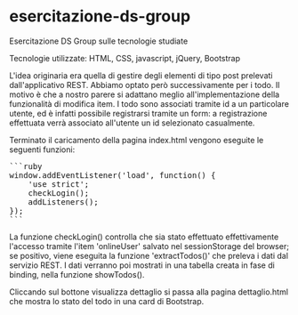 # esercitazione-ds-group
Esercitazione DS Group sulle tecnologie studiate

Tecnologie utilizzate: HTML, CSS, javascript, jQuery, Bootstrap

L'idea originaria era quella di gestire degli elementi di tipo post prelevati dall'applicativo REST. Abbiamo optato però
successivamente per i todo. Il motivo è che a nostro parere si adattano meglio all'implementazione della funzionalità di 
modifica item. I todo sono associati tramite id a un particolare utente, ed è infatti possibile registrarsi tramite un form: a registrazione effettuata verrà associato all'utente un id selezionato casualmente.

Terminato il caricamento della pagina index.html vengono eseguite le seguenti funzioni:


<pre>
```ruby
window.addEventListener('load', function() {
	'use strict';
	checkLogin();
	addListeners();
});
```
</pre>


La funzione checkLogin() controlla che sia stato effettuato effettivamente l'accesso tramite l'item 'onlineUser' salvato nel sessionStorage del browser; se positivo, viene eseguita la funzione 'extractTodos()' che preleva i dati dal servizio REST. I dati verranno poi mostrati in una tabella creata in fase di binding, nella funzione showTodos().

Cliccando sul bottone visualizza dettaglio si passa alla pagina dettaglio.html che mostra lo stato del todo in una card di Bootstrap. 
